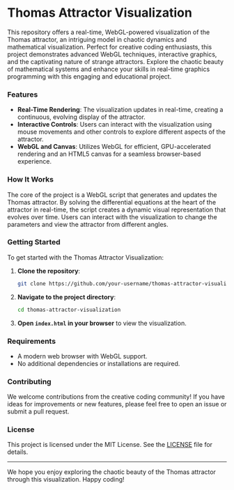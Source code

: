 # Thomas Attractor Visualization

This repository offers a real-time, WebGL-powered visualization of the Thomas attractor, an intriguing model in chaotic dynamics and mathematical visualization. Perfect for creative coding enthusiasts, this project demonstrates advanced WebGL techniques, interactive graphics, and the captivating nature of strange attractors. Explore the chaotic beauty of mathematical systems and enhance your skills in real-time graphics programming with this engaging and educational project.

### Features

- **Real-Time Rendering**: The visualization updates in real-time, creating a continuous, evolving display of the attractor.
- **Interactive Controls**: Users can interact with the visualization using mouse movements and other controls to explore different aspects of the attractor.
- **WebGL and Canvas**: Utilizes WebGL for efficient, GPU-accelerated rendering and an HTML5 canvas for a seamless browser-based experience.

### How It Works

The core of the project is a WebGL script that generates and updates the Thomas attractor. By solving the differential equations at the heart of the attractor in real-time, the script creates a dynamic visual representation that evolves over time. Users can interact with the visualization to change the parameters and view the attractor from different angles.

### Getting Started

To get started with the Thomas Attractor Visualization:

1. **Clone the repository**:
    ```sh
    git clone https://github.com/your-username/thomas-attractor-visualization.git
    ```
2. **Navigate to the project directory**:
    ```sh
    cd thomas-attractor-visualization
    ```
3. **Open `index.html` in your browser** to view the visualization.

### Requirements

- A modern web browser with WebGL support.
- No additional dependencies or installations are required.

### Contributing

We welcome contributions from the creative coding community! If you have ideas for improvements or new features, please feel free to open an issue or submit a pull request.

### License

This project is licensed under the MIT License. See the [LICENSE](LICENSE) file for details.

---

We hope you enjoy exploring the chaotic beauty of the Thomas attractor through this visualization. Happy coding!
